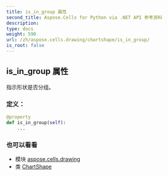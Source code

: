 ```yaml
---
title: is_in_group 属性
second_title: Aspose.Cells for Python via .NET API 参考资料
description:
type: docs
weight: 590
url: /zh/aspose.cells.drawing/chartshape/is_in_group/
is_root: false
---
```

## is_in_group 属性

指示形状是否分组。
### 定义：
```python
@property
def is_in_group(self):
    ...
```

### 也可以看看
* 模块 [aspose.cells.drawing](../../)
* 类 [ChartShape](/cells/python-net/zh/aspose.cells.drawing/chartshape)
